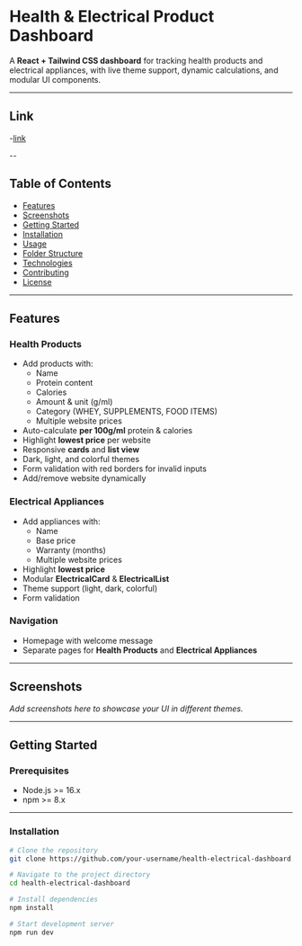 # Health & Electrical Product Dashboard

A **React + Tailwind CSS dashboard** for tracking health products and electrical appliances, with live theme support, dynamic calculations, and modular UI components.

---

## Link

-[link](https://my-tracker-jp2fxyp0o-sosenkkks-projects.vercel.app/electrical)

--

## Table of Contents

- [Features](#features)  
- [Screenshots](#screenshots)  
- [Getting Started](#getting-started)  
- [Installation](#installation)  
- [Usage](#usage)  
- [Folder Structure](#folder-structure)  
- [Technologies](#technologies)  
- [Contributing](#contributing)  
- [License](#license)  

---

## Features

### Health Products
- Add products with:
  - Name
  - Protein content
  - Calories
  - Amount & unit (g/ml)
  - Category (WHEY, SUPPLEMENTS, FOOD ITEMS)
  - Multiple website prices
- Auto-calculate **per 100g/ml** protein & calories
- Highlight **lowest price** per website
- Responsive **cards** and **list view**
- Dark, light, and colorful themes
- Form validation with red borders for invalid inputs
- Add/remove website dynamically

### Electrical Appliances
- Add appliances with:
  - Name
  - Base price
  - Warranty (months)
  - Multiple website prices
- Highlight **lowest price**
- Modular **ElectricalCard** & **ElectricalList**
- Theme support (light, dark, colorful)
- Form validation

### Navigation
- Homepage with welcome message  
- Separate pages for **Health Products** and **Electrical Appliances**  

---

## Screenshots

*Add screenshots here to showcase your UI in different themes.*

---

## Getting Started

### Prerequisites
- Node.js >= 16.x  
- npm >= 8.x  

---

### Installation

```bash
# Clone the repository
git clone https://github.com/your-username/health-electrical-dashboard.git

# Navigate to the project directory
cd health-electrical-dashboard

# Install dependencies
npm install

# Start development server
npm run dev
